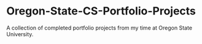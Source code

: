 # Oregon-State-CS-Portfolio-Projects
A collection of completed portfolio projects from my time at Oregon State University.
